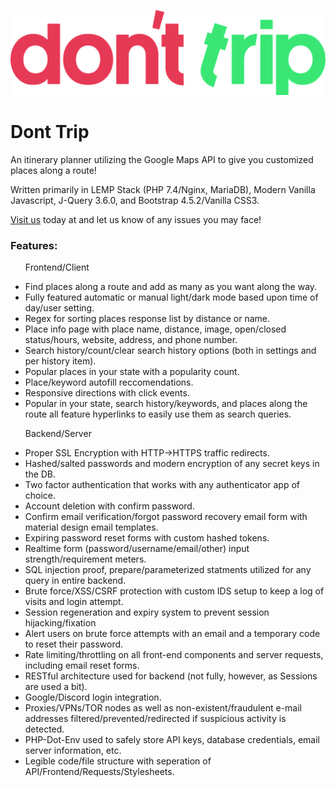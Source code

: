 <img src = "icons/dont_Trip.png"> </img>
# Dont Trip
<p>An itinerary planner utilizing the Google Maps API to give you customized places along a route!</p>

<p>Written primarily in LEMP Stack (PHP 7.4/Nginx, MariaDB), Modern Vanilla Javascript, J-Query 3.6.0, and Bootstrap 4.5.2/Vanilla CSS3.</p>  

<p><a href="https://donttrip.org/donttrip/"> Visit us</a> today at and let us know of any issues you may face!<p>

<h3>Features:</h3>
<ul>
	<p>Frontend/Client</p>
	<li>Find places along a route and add as many as you want along the way.</li>
	<li>Fully featured automatic or manual light/dark mode based upon time of day/user setting.</li>
	<li>Regex for sorting places response list by distance or name.</li>
	<li>Place info page with place name, distance, image, open/closed status/hours, website, address, and phone number.</li>
	<li>Search history/count/clear search history options (both in settings and per history item).</li>
	<li>Popular places in your state with a popularity count.</li>
	<li>Place/keyword autofill reccomendations.</li>
	<li>Responsive directions with click events.</li>
	<li>Popular in your state, search history/keywords, and places along the route all feature hyperlinks to easily use them as search queries.</p>
	<p>Backend/Server</p>
	<li>Proper SSL Encryption with HTTP->HTTPS traffic redirects.</li>
	<li>Hashed/salted passwords and modern encryption of any secret keys in the DB.</li>
	<li>Two factor authentication that works with any authenticator app of choice.</li>
	<li>Account deletion with confirm password.</li>
	<li>Confirm email verification/forgot password recovery email form with material design email templates.</li>
	<li>Expiring password reset forms with custom hashed tokens.</li>
	<li>Realtime form (password/username/email/other) input strength/requirement meters.</li>
	<li>SQL injection proof, prepare/parameterized statments utilized for any query in entire backend.</li>
	<li>Brute force/XSS/CSRF protection with custom IDS setup to keep a log of visits and login attempt.</li>
	<li>Session regeneration and expiry system to prevent session hijacking/fixation</li>
	<li>Alert users on brute force attempts with an email and a temporary code to reset their password.</li>
	<li>Rate limiting/throttling on all front-end components and server requests, including email reset forms.</li>
	<li>RESTful architecture used for backend (not fully, however, as Sessions are used a bit).</li>
	<li>Google/Discord login integration.</li>
	<li>Proxies/VPNs/TOR nodes as well as non-existent/fraudulent e-mail addresses filtered/prevented/redirected if suspicious activity is detected.</li>
	<li>PHP-Dot-Env used to safely store API keys, database credentials, email server information, etc.</li>
	<li>Legible code/file structure with seperation of API/Frontend/Requests/Stylesheets.</li>
</ul>